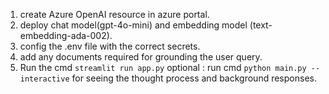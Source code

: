 1. create Azure OpenAI resource in azure portal.
2. deploy chat model(gpt-4o-mini) and embedding model (text-embedding-ada-002).
3. config the .env file with the correct secrets.
4. add any documents required for grounding the user query.
5. Run the cmd `streamlit run app.py`
optional : run cmd `python main.py --interactive` for seeing the thought process and background responses.